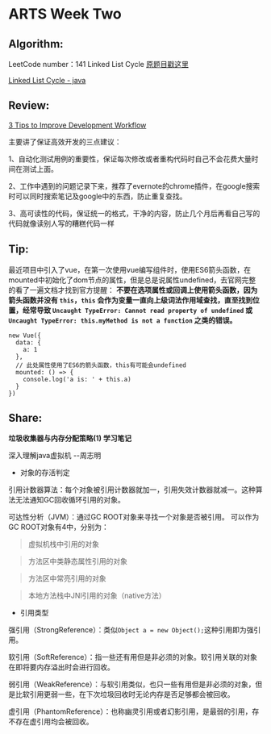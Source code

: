 # ARTS Week Two

## Algorithm:

LeetCode number：141 Linked List Cycle [原题目戳这里](https://leetcode-cn.com/problems/linked-list-cycle/)

[Linked List Cycle - java](https://github.com/mwqz1989/LeetCodeForJava/blob/master/src/main/java/com/titan/titan/leetcode/simple/LinkedListCycle.java)

## Review:

[3 Tips to Improve Development Workflow](https://medium.com/@lucaspenzeymoog/3-tips-to-improve-development-workflow-384310948fa1)

主要讲了保证高效开发的三点建议：

1、自动化测试用例的重要性，保证每次修改或者重构代码时自己不会花费大量时间在测试上面。

2、工作中遇到的问题记录下来，推荐了evernote的chrome插件，在google搜索时可以同时搜索笔记及google中的东西，防止重复查找。

3、高可读性的代码，保证统一的格式，干净的内容，防止几个月后再看自己写的代码就像读别人写的糟糕代码一样

## Tip:

最近项目中引入了vue，在第一次使用vue编写组件时，使用ES6箭头函数，在mounted中初始化了dom节点的属性，但是总是说属性undefined，去官网完整的看了一遍文档才找到官方提醒：
**不要在选项属性或回调上使用箭头函数，因为箭头函数并没有 `this`，`this` 会作为变量一直向上级词法作用域查找，直至找到位置，经常导致
`Uncaught TypeError: Cannot read property of undefined` 
或 
`Uncaught TypeError: this.myMethod is not a function` 
之类的错误。**

```
new Vue({
  data: {
    a: 1
  },
  // 此处属性使用了ES6的箭头函数，this有可能会undefined
  mounted: () => {
    console.log('a is: ' + this.a)
  }
})
```

## Share:

**垃圾收集器与内存分配策略(1) 学习笔记**

深入理解java虚拟机  --周志明

* 对象的存活判定

引用计数器算法：每个对象被引用计数器就加一，引用失效计数器就减一。这种算法无法通知GC回收循环引用的对象。

可达性分析（JVM）：通过GC ROOT对象来寻找一个对象是否被引用。
可以作为GC ROOT对象有4中，分别为：
> 虚拟机栈中引用的对象

> 方法区中类静态属性引用的对象

> 方法区中常亮引用的对象

> 本地方法栈中JNI引用的对象（native方法）

* 引用类型

强引用（StrongReference）：类似`Object a = new Object();`这种引用即为强引用。

软引用（SoftReference）：指一些还有用但是非必须的对象。软引用关联的对象在即将要内存溢出时会进行回收。

弱引用（WeakReference）：与软引用类似，也只一些有用但是非必须的对象，但是比软引用更弱一些，在下次垃圾回收时无论内存是否足够都会被回收。

虚引用（PhantomReference）：也称幽灵引用或者幻影引用，是最弱的引用，存不存在虚引用均会被回收。
